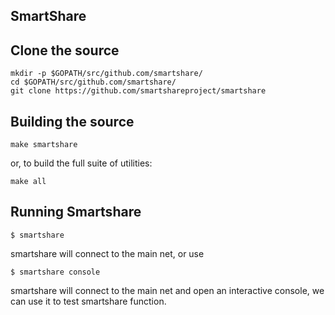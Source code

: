 ## SmartShare

## Clone the source
    mkdir -p $GOPATH/src/github.com/smartshare/
    cd $GOPATH/src/github.com/smartshare/
    git clone https://github.com/smartshareproject/smartshare

## Building the source

    make smartshare

or, to build the full suite of utilities:

    make all



## Running Smartshare


```
$ smartshare
```
smartshare will connect to the main net, or use 

```
$ smartshare console
```
smartshare will connect to the main net and open an interactive console, we can use it to test smartshare function.
